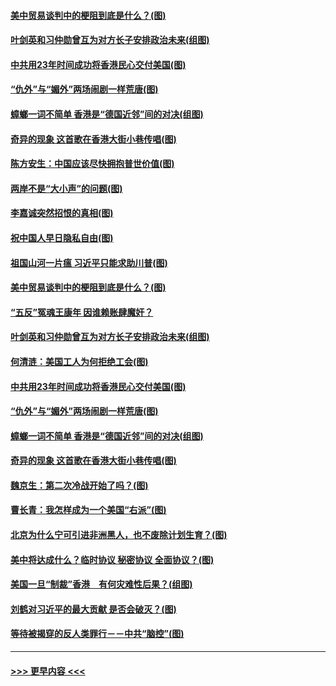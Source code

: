 #### [美中贸易谈判中的梗阻到底是什么？(图)](../pages/p4/907791.md?t=09190522) 
#### [叶剑英和习仲勋曾互为对方长子安排政治未来(组图)](../pages/p4/907786.md?t=09190522) 
#### [中共用23年时间成功将香港民心交付美国(图)](../pages/p4/907698.md?t=09190522) 
#### [“仇外”与“媚外”两场闹剧一样荒唐(图)](../pages/p4/907689.md?t=09190522) 
#### [蟑螂一词不简单 香港是“德国近邻”间的对决(组图)](../pages/p4/907618.md?t=09190522) 
#### [奇异的现象 这首歌在香港大街小巷传唱(图)](../pages/p4/907583.md?t=09190522) 
#### [陈方安生：中国应该尽快拥抱普世价值(图)](../pages/p4/907826.md?t=09190522) 
#### [两岸不是“大小声”的问题(图)](../pages/p4/907825.md?t=09190522) 
#### [李嘉诚突然招恨的真相(图)](../pages/p4/907799.md?t=09190522) 
#### [祝中国人早日隐私自由(图)](../pages/p4/907797.md?t=09190522) 
#### [祖国山河一片瘟 习近平只能求助川普(图)](../pages/p4/907796.md?t=09190522) 
#### [美中贸易谈判中的梗阻到底是什么？(图)](../pages/p4/907791.md?t=09190522) 
#### [“五反”冤魂王康年 因谁赖账肆魔奸？](../pages/p4/907787.md?t=09190522) 
#### [叶剑英和习仲勋曾互为对方长子安排政治未来(组图)](../pages/p4/907786.md?t=09190522) 
#### [何清涟：美国工人为何拒绝工会(图)](../pages/p4/907701.md?t=09190522) 
#### [中共用23年时间成功将香港民心交付美国(图)](../pages/p4/907698.md?t=09190522) 
#### [“仇外”与“媚外”两场闹剧一样荒唐(图)](../pages/p4/907689.md?t=09190522) 
#### [蟑螂一词不简单 香港是“德国近邻”间的对决(组图)](../pages/p4/907618.md?t=09190522) 
#### [奇异的现象 这首歌在香港大街小巷传唱(图)](../pages/p4/907583.md?t=09190522) 
#### [魏京生：第二次冷战开始了吗？(图)](../pages/p4/907581.md?t=09190522) 
#### [曹长青：我怎样成为一个美国“右派”(图)](../pages/p4/907580.md?t=09190522) 
#### [北京为什么宁可引进非洲黑人，也不废除计划生育？(图)](../pages/p4/907577.md?t=09190522) 
#### [美中将达成什么？临时协议 秘密协议 全面协议？(图)](../pages/p4/907576.md?t=09190522) 
#### [美国一旦“制裁”香港　有何灾难性后果？(组图)](../pages/p4/907575.md?t=09190522) 
#### [刘鹤对习近平的最大贡献 是否会破灭？(图)](../pages/p4/907509.md?t=09190522) 
#### [等待被揭穿的反人类罪行－－中共“脑控”(图)](../pages/p4/907167.md?t=09190522) 

----
#### [ >>> 更早内容 <<< ](../indexes/p4-earlier.md)
